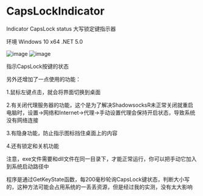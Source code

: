 # CapsLockIndicator
Indicator CapsLock status 
大写锁定键指示器

环境
Windows 10 x64
.NET 5.0

![image](https://user-images.githubusercontent.com/41336794/184457803-38b4eb4b-8b91-4ee7-af0f-e694be57ae7d.png)
![image](https://user-images.githubusercontent.com/41336794/184457879-d595cce3-5273-4233-ac38-ea55d9755359.png)

指示CapsLock按键的状态

另外还增加了一点使用的功能：

1.鼠标左键点击，就会将界面切换到桌面

2.有关闭代理服务器的功能，这个是为了解决ShadowsocksR未正常关闭就重启电脑时，设置->网络和Internet->代理->手动设置代理会保持开启状态，导致系统没有网络连接

3.有隐身功能，防止指示图标挡住桌面上的内容

4.还有锁定和关机功能

注意，exe文件需要和dll文件在同一目录下，才能正常运行，你可以把手动它加入到系统启动路径中

程序是通过GetKeyState函数，每200毫秒轮询CapsLock键状态，判断大小写的，这种方法可能会占用系统的一丢丢资源，但是经过我的实测，没有太大影响

